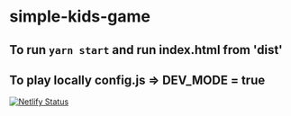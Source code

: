 # simple-kids-game

## To run `yarn start` and run index.html from 'dist'

## To play locally config.js => DEV_MODE = true

[![Netlify Status](https://api.netlify.com/api/v1/badges/a42a5b44-a394-4399-90b0-b0f01952548e/deploy-status)](https://app.netlify.com/sites/relaxed-shirley-f5d694/deploys)
